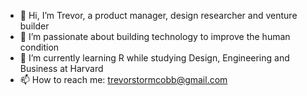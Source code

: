 - 👋 Hi, I’m Trevor, a product manager, design researcher and venture builder
- 👀 I’m passionate about building technology to improve the human condition
- 🌱 I’m currently learning R while studying Design, Engineering and Business at Harvard
- 📫 How to reach me: trevorstormcobb@gmail.com

<!---
t-cobb/t-cobb is a ✨ special ✨ repository because its `README.md` (this file) appears on your GitHub profile.
You can click the Preview link to take a look at your changes.
--->
